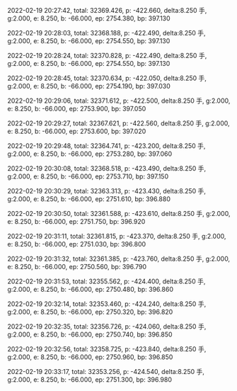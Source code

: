 2022-02-19 20:27:42, total: 32369.426, p: -422.660, delta:8.250 手, g:2.000, e: 8.250, b: -66.000, ep: 2754.380, bp: 397.130

2022-02-19 20:28:03, total: 32368.188, p: -422.490, delta:8.250 手, g:2.000, e: 8.250, b: -66.000, ep: 2754.550, bp: 397.130

2022-02-19 20:28:24, total: 32370.828, p: -422.490, delta:8.250 手, g:2.000, e: 8.250, b: -66.000, ep: 2754.550, bp: 397.130

2022-02-19 20:28:45, total: 32370.634, p: -422.050, delta:8.250 手, g:2.000, e: 8.250, b: -66.000, ep: 2754.190, bp: 397.030

2022-02-19 20:29:06, total: 32371.612, p: -422.500, delta:8.250 手, g:2.000, e: 8.250, b: -66.000, ep: 2753.900, bp: 397.050

2022-02-19 20:29:27, total: 32367.621, p: -422.560, delta:8.250 手, g:2.000, e: 8.250, b: -66.000, ep: 2753.600, bp: 397.020

2022-02-19 20:29:48, total: 32364.741, p: -423.200, delta:8.250 手, g:2.000, e: 8.250, b: -66.000, ep: 2753.280, bp: 397.060

2022-02-19 20:30:08, total: 32368.518, p: -423.490, delta:8.250 手, g:2.000, e: 8.250, b: -66.000, ep: 2753.710, bp: 397.150

2022-02-19 20:30:29, total: 32363.313, p: -423.430, delta:8.250 手, g:2.000, e: 8.250, b: -66.000, ep: 2751.610, bp: 396.880

2022-02-19 20:30:50, total: 32361.588, p: -423.610, delta:8.250 手, g:2.000, e: 8.250, b: -66.000, ep: 2751.750, bp: 396.920

2022-02-19 20:31:11, total: 32361.815, p: -423.370, delta:8.250 手, g:2.000, e: 8.250, b: -66.000, ep: 2751.030, bp: 396.800

2022-02-19 20:31:32, total: 32361.385, p: -423.760, delta:8.250 手, g:2.000, e: 8.250, b: -66.000, ep: 2750.560, bp: 396.790

2022-02-19 20:31:53, total: 32355.562, p: -424.400, delta:8.250 手, g:2.000, e: 8.250, b: -66.000, ep: 2750.480, bp: 396.860

2022-02-19 20:32:14, total: 32353.460, p: -424.240, delta:8.250 手, g:2.000, e: 8.250, b: -66.000, ep: 2750.320, bp: 396.820

2022-02-19 20:32:35, total: 32356.726, p: -424.060, delta:8.250 手, g:2.000, e: 8.250, b: -66.000, ep: 2750.740, bp: 396.850

2022-02-19 20:32:56, total: 32358.725, p: -423.840, delta:8.250 手, g:2.000, e: 8.250, b: -66.000, ep: 2750.960, bp: 396.850

2022-02-19 20:33:17, total: 32353.256, p: -424.540, delta:8.250 手, g:2.000, e: 8.250, b: -66.000, ep: 2751.300, bp: 396.980